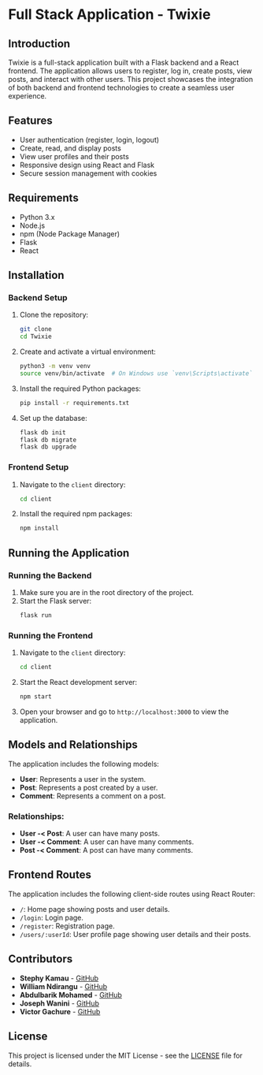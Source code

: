# Full Stack Application - Twixie

## Introduction
Twixie is a full-stack application built with a Flask backend and a React frontend. The application allows users to register, log in, create posts, view posts, and interact with other users. This project showcases the integration of both backend and frontend technologies to create a seamless user experience.

## Features
- User authentication (register, login, logout)
- Create, read, and display posts
- View user profiles and their posts
- Responsive design using React and Flask
- Secure session management with cookies

## Requirements
- Python 3.x
- Node.js
- npm (Node Package Manager)
- Flask
- React

## Installation

### Backend Setup
1. Clone the repository:
    ```bash
    git clone 
    cd Twixie
    ```

2. Create and activate a virtual environment:
    ```bash
    python3 -m venv venv
    source venv/bin/activate  # On Windows use `venv\Scripts\activate`
    ```

3. Install the required Python packages:
    ```bash
    pip install -r requirements.txt
    ```

4. Set up the database:
    ```bash
    flask db init
    flask db migrate
    flask db upgrade
    ```

### Frontend Setup
1. Navigate to the `client` directory:
    ```bash
    cd client
    ```

2. Install the required npm packages:
    ```bash
    npm install
    ```

## Running the Application

### Running the Backend
1. Make sure you are in the root directory of the project.
2. Start the Flask server:
    ```bash
    flask run
    ```

### Running the Frontend
1. Navigate to the `client` directory:
    ```bash
    cd client
    ```

2. Start the React development server:
    ```bash
    npm start
    ```

3. Open your browser and go to `http://localhost:3000` to view the application.

## Models and Relationships
The application includes the following models:

- **User**: Represents a user in the system.
- **Post**: Represents a post created by a user.
- **Comment**: Represents a comment on a post.

### Relationships:
- **User -< Post**: A user can have many posts.
- **User -< Comment**: A user can have many comments.
- **Post -< Comment**: A post can have many comments.

## Frontend Routes
The application includes the following client-side routes using React Router:

- `/`: Home page showing posts and user details.
- `/login`: Login page.
- `/register`: Registration page.
- `/users/:userId`: User profile page showing user details and their posts.

## Contributors
- **Stephy Kamau** - [GitHub](https://github.com/KWSTEPHY)
- **William Ndirangu** - [GitHub](https://github.com/will-wagura)
- **Abdulbarik Mohamed** - [GitHub](https://github.com/Abdulbariky)
- **Joseph Wanini** - [GitHub](https://github.com/wathika-eng)
- **Victor Gachure** - [GitHub](https://github.com/Gachure)


## License
This project is licensed under the MIT License - see the [LICENSE](LICENSE) file for details.
